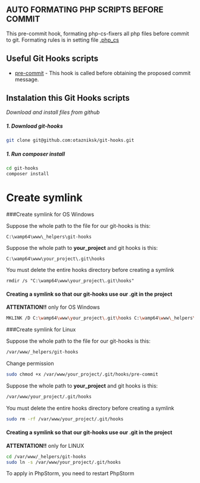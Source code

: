 ## AUTO FORMATING PHP SCRIPTS BEFORE COMMIT
This pre-commit hook, formating php-cs-fixers all php files before commit to git.
Formating rules is in setting file [.php_cs](https://github.com/otazniksk/git-hooks/blob/master/.php_cs)

## Useful Git Hooks scripts

- [pre-commit](https://github.com/otazniksk/git-hooks/tree/master/pre-commit) - This hook is called before obtaining the proposed commit message.

## Instalation this Git Hooks scripts
*Download and install files from github*


##### 1. Download git-hooks
```bash
git clone git@github.com:otazniksk/git-hooks.git
```
##### 1. Run composer install
```bash
cd git-hooks
composer install
```

# Create symlink
###Create symlink for OS Windows


Suppose the whole path to the file for our git-hooks is this:
```text
C:\wamp64\www\_helpers\git-hooks
```

Suppose the whole path to **your_project** and git hooks is this:
```text
C:\wamp64\www\your_project\.git\hooks
```
You must delete the entire hooks directory before creating a symlink
```text
rmdir /s "C:\wamp64\www\your_project\.git\hooks"
```
#### Creating a symlink so that our git-hooks use our .git in the project
**ATTENTATION!!** only for OS Windows
```bash
MKLINK /D C:\wamp64\www\your_project\.git\hooks C:\wamp64\www\_helpers\git-hooks
```


###Create symlink for Linux

Suppose the whole path to the file for our git-hooks is this:
```bash
/var/www/_helpers/git-hooks
```
Change permission
```bash
sudo chmod +x /var/www/your_project/.git/hooks/pre-commit
```
Suppose the whole path to **your_project** and git hooks is this:
```bash
/var/www/your_project/.git/hooks
```
You must delete the entire hooks directory before creating a symlink
```bash
sudo rm -rf /var/www/your_project/.git/hooks
```

#### Creating a symlink so that our git-hooks use our .git in the project
**ATTENTATION!!** only for LINUX
```bash
cd /var/www/_helpers/git-hooks
sudo ln -s /var/www/your_project/.git/hooks

```
To apply in PhpStorm, you need to restart PhpStorm

